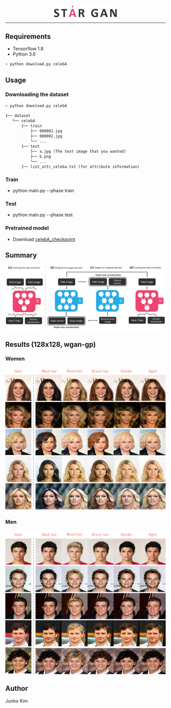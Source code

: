 <p align="center"><img width="40%" src="./assests/logo.jpg" /></p>

--------------------------------------------------------------------------------
## Requirements
* Tensorflow 1.8
* Python 3.6

```python
> python download.py celebA
```

## Usage
### Downloading the dataset
```python
> python download.py celebA
```

```
├── dataset
   └── celebA
       ├── train
           ├── 000001.jpg 
           ├── 000002.jpg
           └── ...
       ├── test
           ├── a.jpg (The test image that you wanted)
           ├── b.png
           └── ...
       ├── list_attr_celeba.txt (for attribute information) 
```

### Train
* python main.py --phase train

### Test
* python main.py --phase test 

### Pretrained model
* Download [celebA_checkpoint](https://drive.google.com/open?id=1ezwtU1O_rxgNXgJaHcAynVX8KjMt0Ua-)

## Summary
![overview](./assests/overview.PNG)

## Results (128x128, wgan-gp)
### Women
![women](./assests/women.png)

### Men
![men](./assests/men.png)

## Author
Junho Kim
